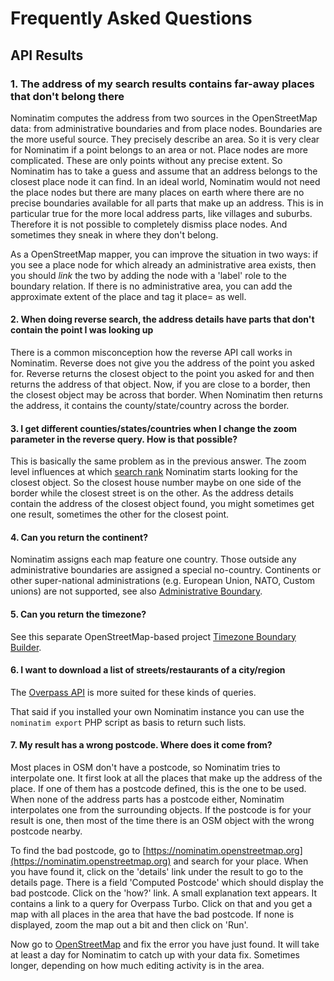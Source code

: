 # Frequently Asked Questions

## API Results

### 1. The address of my search results contains far-away places that don't belong there

Nominatim computes the address from two sources in the OpenStreetMap data:
from administrative boundaries and from place nodes. Boundaries are the more
useful source. They precisely describe an area. So it is very clear for
Nominatim if a point belongs to an area or not. Place nodes are more complicated.
These are only points without any precise extent. So Nominatim has to take a
guess and assume that an address belongs to the closest place node it can find.
In an ideal world, Nominatim would not need the place nodes but there are
many places on earth where there are no precise boundaries available for
all parts that make up an address. This is in particular true for the more
local address parts, like villages and suburbs. Therefore it is not possible
to completely dismiss place nodes. And sometimes they sneak in where they
don't belong.

As a OpenStreetMap mapper, you can improve the situation in two ways: if you
see a place node for which already an administrative area exists, then you
should _link_ the two by adding the node with a 'label' role to the boundary
relation. If there is no administrative area, you can add the approximate
extent of the place and tag it place=<something> as well.

#### 2. When doing reverse search, the address details have parts that don't contain the point I was looking up

There is a common misconception how the reverse API call works in Nominatim.
Reverse does not give you the address of the point you asked for. Reverse
returns the closest object to the point you asked for and then returns the
address of that object. Now, if you are close to a border, then the closest
object may be across that border. When Nominatim then returns the address,
it contains the county/state/country across the border.

#### 3. I get different counties/states/countries when I change the zoom parameter in the reverse query. How is that possible?

This is basically the same problem as in the previous answer.
The zoom level influences at which [search rank](../customize/Ranking.md#search-rank) Nominatim starts looking
for the closest object. So the closest house number maybe on one side of the
border while the closest street is on the other. As the address details contain
the address of the closest object found, you might sometimes get one result,
sometimes the other for the closest point.

#### 4. Can you return the continent?

Nominatim assigns each map feature one country. Those outside any administrative
boundaries are assigned a special no-country. Continents or other super-national
administrations (e.g. European Union, NATO, Custom unions) are not supported,
see also [Administrative Boundary](https://wiki.openstreetmap.org/wiki/Tag:boundary%3Dadministrative#Super-national_administrations).

#### 5. Can you return the timezone?

See this separate OpenStreetMap-based project [Timezone Boundary Builder](https://github.com/evansiroky/timezone-boundary-builder).

#### 6. I want to download a list of streets/restaurants of a city/region

The [Overpass API](https://wiki.openstreetmap.org/wiki/Overpass_API) is more
suited for these kinds of queries.

That said if you installed your own Nominatim instance you can use the
`nominatim export` PHP script as basis to return such lists.

#### 7. My result has a wrong postcode. Where does it come from?

Most places in OSM don't have a postcode, so Nominatim tries to interpolate
one. It first look at all the places that make up the address of the place.
If one of them has a postcode defined, this is the one to be used. When
none of the address parts has a postcode either, Nominatim interpolates one
from the surrounding objects. If the postcode is for your result is one, then
most of the time there is an OSM object with the wrong postcode nearby.

To find the bad postcode, go to
[https://nominatim.openstreetmap.org](https://nominatim.openstreetmap.org)
and search for your place. When you have found it, click on the 'details' link
under the result to go to the details page. There is a field 'Computed Postcode'
which should display the bad postcode. Click on the 'how?' link. A small
explanation text appears. It contains a link to a query for Overpass Turbo.
Click on that and you get a map with all places in the area that have the bad
postcode. If none is displayed, zoom the map out a bit and then click on 'Run'.

Now go to [OpenStreetMap](https://openstreetmap.org) and fix the error you
have just found. It will take at least a day for Nominatim to catch up with
your data fix. Sometimes longer, depending on how much editing activity is in
the area.
